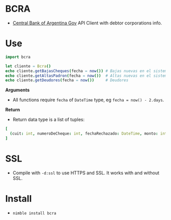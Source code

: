 # BCRA

- [Central Bank of Argentina Gov](https://bcra.gob.ar) API Client with debtor corporations info.


# Use

```nim
import bcra

let cliente = Bcra()
echo cliente.getBajasCheques(fecha = now()) # Bajas nuevas en el sistema
echo cliente.getAltasPadron(fecha = now())  # Altas nuevas en el sistema
echo cliente.getDeudores(fecha = now())     # Deudores
```

**Arguments**

- All functions require `fecha` of `DateTime` type, eg `fecha = now() - 2.days`.

**Return**

- Return data type is a list of tuples:

```nim
[
  (cuit: int, numeroDeCheque: int, fechaRechazado: DateTime, monto: int, causal: string, fechaLevantamiento: string, ley25326art16inc6: string, ley25326art38inc3: string, cuitJuridico: string, multa: string),
]
```


# SSL

- Compile with `-d:ssl` to use HTTPS and SSL. It works with and without SSL.


# Install

- `nimble install bcra`
